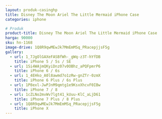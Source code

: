 ```yaml
---
layout: produk-casinghp
title: Disney The Moon Ariel The Little Mermaid iPhone Case
categories: iphone

# Produk
product-title: Disney The Moon Ariel The Little Mermaid iPhone Case
harga: 90000
sku: hn-1168
image-drive: 1Q8R9qwMEwJk7MmEmMSq_PRacepjjsF5g
gallery:
  - url: 1_7JgOlGAXeFASBfWh-_gWq-z3T-hYfDB
    title: iPhone 5 / 5s / SE
  - url: 1Si4WAjmQKyiDnz07v0OBhz_aPQFpmrP6
    title: iPhone 6 / 6s
  - url: 1_4EHko_A0l8awmd7o1zRw-gnZTr-0zmX
    title: iPhone 6 Plus / 6s Plus
  - url: 1P8exl-JwPJnM9qmtg1e9KsxXhcvF0IBw
    title: iPhone 7 / 8
  - url: 1cZLNo2mvWv7lgt41_kUuu-KlC_aLjD61
    title: iPhone 7 Plus / 8 Plus
  - url: 1Q8R9qwMEwJk7MmEmMSq_PRacepjjsF5g
    title: iPhone X
---
```

